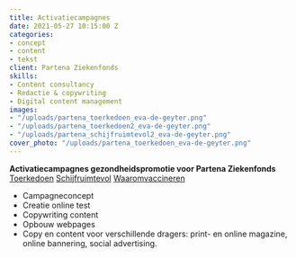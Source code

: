 ```yaml
---
title: Activatiecampagnes
date: 2021-05-27 10:15:00 Z
categories:
- concept
- content
- tekst
client: Partena Ziekenfonds
skills:
- Content consultancy
- Redactie & copywriting
- Digital content management
images:
- "/uploads/partena_toerkedoen_eva-de-geyter.png"
- "/uploads/partena_toerkedoen2_eva-de-geyter.png"
- "/uploads/partena_schijfruimtevol2_eva-de-geyter.png"
cover_photo: "/uploads/partena_toerkedoen_eva-de-geyter.png"
---
```


**Activatiecampagnes gezondheidspromotie voor Partena Ziekenfonds**
[Toerkedoen](https://www.partena-ziekenfonds.be/nl/tests/toerkedoen)
[Schijfruimtevol](https://www.partena-ziekenfonds.be/nl/tests/schijfruimtevol)
[Waaromvaccineren](https://www.partena-ziekenfonds.be/nl/tests/vaccins)

* Campagneconcept
* Creatie online test
* Copywriting content 
* Opbouw webpages
* Copy en content voor verschillende dragers: print- en online magazine, online bannering, social advertising.